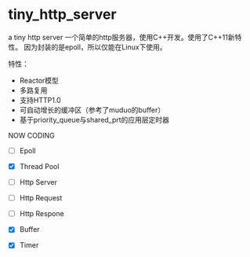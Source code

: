 
# tiny_http_server
a tiny http server
一个简单的http服务器，使用C++开发。使用了C++11新特性。
因为封装的是epoll，所以仅能在Linux下使用。

特性：
 - Reactor模型
 - 多路复用
 - 支持HTTP1.0
 - 可自动增长的缓冲区（参考了muduo的buffer）
 - 基于priority_queue与shared_prt的应用层定时器

NOW CODING
- [ ] Epoll

- [X] Thread Pool

- [ ] Http Server

- [ ] Http Request

- [ ] Http Respone

- [X] Buffer

- [X] Timer